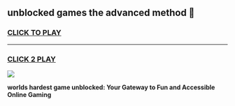 
## unblocked games the advanced method 👋
<h3>
<a href="https://premium.freeplayer.one?title=unblocked_games_the_advanced_method&ref=13F">CLICK TO PLAY</a></h3>
<hr>

<h3>
<a href="https://premium.freeplayer.one?title=unblocked_games_the_advanced_method&ref=13F">CLICK 2 PLAY</a>
  
</h3>

<a href="https://premium.freeplayer.one?title=unblocked_games_the_advanced_method&ref=12F/"><img src="https://clearcache.store/games.png"></a>


**worlds hardest game unblocked: Your Gateway to Fun and Accessible Online Gaming**
